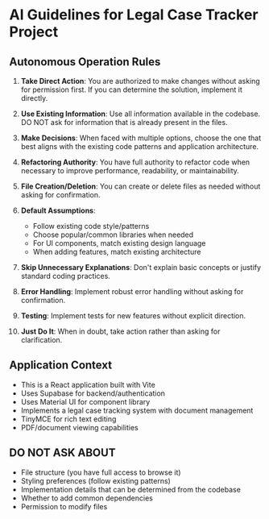 # AI Guidelines for Legal Case Tracker Project

## Autonomous Operation Rules

1. **Take Direct Action**: You are authorized to make changes without asking for permission first. If you can determine the solution, implement it directly.

2. **Use Existing Information**: Use all information available in the codebase. DO NOT ask for information that is already present in the files.

3. **Make Decisions**: When faced with multiple options, choose the one that best aligns with the existing code patterns and application architecture.

4. **Refactoring Authority**: You have full authority to refactor code when necessary to improve performance, readability, or maintainability.

5. **File Creation/Deletion**: You can create or delete files as needed without asking for confirmation.

6. **Default Assumptions**:
   - Follow existing code style/patterns
   - Choose popular/common libraries when needed
   - For UI components, match existing design language
   - When adding features, match existing architecture

7. **Skip Unnecessary Explanations**: Don't explain basic concepts or justify standard coding practices.

8. **Error Handling**: Implement robust error handling without asking for confirmation.

9. **Testing**: Implement tests for new features without explicit direction.

10. **Just Do It**: When in doubt, take action rather than asking for clarification.

## Application Context

- This is a React application built with Vite
- Uses Supabase for backend/authentication
- Uses Material UI for component library
- Implements a legal case tracking system with document management
- TinyMCE for rich text editing
- PDF/document viewing capabilities

## DO NOT ASK ABOUT

- File structure (you have full access to browse it)
- Styling preferences (follow existing patterns)
- Implementation details that can be determined from the codebase
- Whether to add common dependencies
- Permission to modify files 